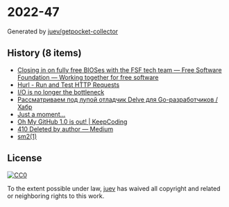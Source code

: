 # 2022-47

Generated by [juev/getpocket-collector](https://github.com/juev/getpocket-collector)

## History (8 items)

- [Closing in on fully free BIOSes with the FSF tech team — Free Software Foundation — Working together for free software](https://www.fsf.org/blogs/sysadmin/closing-in-on-fully-free-bioses-with-the-fsf-tech-team)
- [Hurl - Run and Test HTTP Requests](https://hurl.dev/index.html)
- [I/O is no longer the bottleneck](https://benhoyt.com/writings/io-is-no-longer-the-bottleneck/)
- [Рассматриваем под лупой отладчик Delve для Go-разработчиков / Хабр](https://habr.com/ru/companies/ozontech/articles/701198/)
- [Just a moment...](https://medium.com/@kris-nova/experimenting-with-federation-and-migrating-accounts-eae61a688c3c)
- [Oh My GitHub 1.0 is out! | KeepCoding](https://en.liujiacai.net/2022/11/26/oh-my-github-1-0/)
- [410 Deleted by author — Medium](https://medium.com/@kris-nova/hachyderm-infrastructure-74f518bc7472)
- [sm2(1)](https://len.falken.directory/code/sm2.git/)

## License

[![CC0](https://mirrors.creativecommons.org/presskit/buttons/88x31/svg/cc-zero.svg)](https://creativecommons.org/publicdomain/zero/1.0/)

To the extent possible under law, [juev](https://github.com/juev) has waived all copyright and related or neighboring rights to this work.
